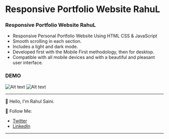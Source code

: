 # Responsive Portfolio Website RahuL

### Responsive Portfolio Website RahuL

- Responsive Personal Portfolio Website Using HTML CSS & JavaScript
- Smooth scrolling in each section.
- Includes a light and dark mode.
- Developed first with the Mobile First methodology, then for desktop.
- Compatible with all mobile devices and with a beautiful and pleasant user interface.

### DEMO

![Alt text](https://github.com/rahulmeetawa/projects-photos/blob/master/rahul-saini/RS-1.png)
![Alt text](https://github.com/rahulmeetawa/projects-photos/blob/master/rahul-saini/RS-2.png)

---

👋 Hello, I'm Rahul Saini.

🚀 Follow Me:

- [Twitter](https://twitter.com/rahumeetawa)
- [LinkedIn](https://www.linkedin.com/in/rahul-saini-3950501a2/)

---
